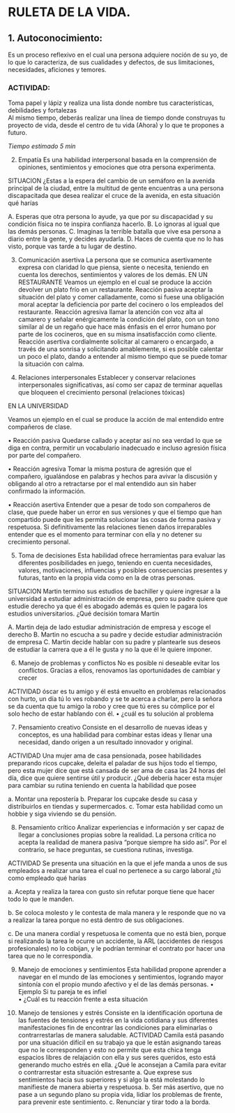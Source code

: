 # RULETA DE LA VIDA.
## 1.	Autoconocimiento:
Es un proceso reflexivo en el cual una persona adquiere noción de su yo, de lo que lo caracteriza, de sus cualidades y defectos, de sus limitaciones, necesidades, aficiones y temores.

### ACTIVIDAD:
Toma papel y lápiz y realiza una lista donde nombre tus características, debilidades y fortalezas  
Al mismo tiempo, deberás realizar una línea de tiempo donde construyas tu proyecto de vida, desde el centro de tu vida (Ahora) y lo que te propones a futuro.

*Tiempo estimado 5 min*

2.	Empatía Es una habilidad interpersonal basada en la comprensión de opiniones, sentimientos y emociones que otra persona experimenta.

SITUACION ¿Estas a la espera del cambio de un semáforo en la avenida principal de la ciudad, entre la multitud de gente encuentras a una persona discapacitada que desea realizar el cruce de la avenida, en esta situación qué harías 

A.	Esperas que otra persona lo ayude, ya que por su discapacidad y su condición física no te inspira confianza hacerlo.
B.	Lo ignoras al igual que las demás personas. 
C.	Imaginas la terrible batalla que vive esa persona a diario entre la gente, y decides ayudarla. 
D.	Haces de cuenta que no lo has visto, porque vas tarde a tu lugar de destino.



3.	Comunicación asertiva  La persona que se comunica asertivamente expresa con claridad lo que piensa, siente o necesita, teniendo en cuenta los derechos, sentimientos y valores de los demás.
      EN UN RESTAURANTE Veamos un ejemplo en el cual se produce la acción      devolver un plato frío en un restaurante.
Reacción pasiva aceptar la situación del plato y comer calladamente, como si fuese una obligación moral aceptar la deficiencia por parte del cocinero o los empleados del restaurante.
Reacción agresiva llamar la atención con voz alta al camarero y señalar enérgicamente la condición del plato, con un tono similar al de un regaño que hace más énfasis en el error humano por parte de los cocineros, que en su misma insatisfacción como cliente.
Reacción asertiva cordialmente solicitar al camarero o encargado, a través de una sonrisa y solicitando amablemente, si es posible calentar un poco el plato, dando a entender al mismo tiempo que se puede tomar la situación con calma.

4.	Relaciones interpersonales Establecer y conservar relaciones interpersonales significativas, así como ser capaz de terminar aquellas que bloqueen el crecimiento personal (relaciones tóxicas) 

EN LA UNIVERSIDAD 

Veamos un ejemplo en el cual se produce la acción de mal entendido entre compañeros de clase.

•	Reacción pasiva Quedarse callado y aceptar así no sea verdad lo que se diga en contra, permitir un vocabulario inadecuado e incluso agresión física por parte del compañero. 

•	Reacción agresiva Tomar la misma postura de agresión que el compañero, igualándose en palabras y hechos para avivar la discusión y obligando al otro a retractarse por el mal entendido aun sin haber confirmado la información.

•	Reacción asertiva Entender que a pesar de todo son compañeros de clase, que puede haber un error en sus versiones y que el tiempo que han compartido puede que les permita solucionar las cosas de forma pasiva y respetuosa. Si definitivamente las relaciones tienen daños irreparables entender que es el momento para terminar con ella y no detener su crecimiento personal. 


5.	Toma de decisiones  Esta habilidad ofrece herramientas para evaluar las diferentes posibilidades en juego, teniendo en cuenta necesidades, valores, motivaciones, influencias y posibles consecuencias presentes y futuras, tanto en la propia vida como en la de otras personas.

SITUACION Martin termino sus estudios de bachiller y quiere ingresar a la universidad a estudiar administración de empresa, pero su padre quiere que estudie derecho ya que él es abogado además es quien le pagara los estudios universitarios. ¿Qué decisión tomara Martin

A.	Martin deja de lado estudiar administración de empresa y escoge el derecho
B.	Martin no escucha a su padre y decide estudiar administración de empresa
C.	Martin decide hablar con su padre y plantearle sus deseos de estudiar la carrera que a él le gusta y no la que él le quiere imponer.




6.	Manejo de problemas y conflictos   No es posible ni deseable evitar los conflictos. Gracias a ellos, renovamos las oportunidades de cambiar y crecer

ACTIVIDAD 	óscar es tu amigo y él está envuelto en problemas relacionados con hurto, un día tú lo ves robando y se te acerca a charlar, pero la señora se da cuenta que tu amigo la robo y cree que tú eres su cómplice por el solo hecho de estar hablando con él. 
•	¿cuál es tu solución al problema

7.	Pensamiento creativo Consiste en el desarrollo de nuevas ideas y conceptos, es una habilidad para combinar estas ideas y llenar una necesidad, dando origen  a un resultado innovador y original.

ACTIVIDAD Una mujer ama de casa pensionada, posee habilidades preparando ricos cupcake, deleita el paladar de sus hijos todo el tiempo, pero esta mujer dice que está cansada  de ser ama de casa las 24 horas del día, dice que quiere sentirse útil y producir. ¿Qué debería hacer esta mujer para cambiar su rutina teniendo en cuenta la habilidad que posee

a.	Montar una repostería 
b.	Preparar los cupcake desde su casa y distribuirlos en tiendas y supermercados. 
c.	Tomar esta habilidad como un hobbie y siga viviendo se du pensión. 

8.	Pensamiento crítico  Analizar experiencias e información y ser capaz de llegar a conclusiones propias sobre la realidad. La persona crítica no acepta la realidad de manera pasiva “porque siempre ha sido así”. Por el contrario, se hace preguntas, se cuestiona rutinas, investiga. 

ACTIVIDAD Se presenta una situación en la que el jefe manda a unos de sus empleados a realizar una tarea el cual no pertenece a su cargo laboral ¿tú como empleado qué harías

a.	Acepta y realiza la tarea con gusto sin refutar porque tiene que hacer todo lo que le manden.

b.	Se coloca molesto y le contesta de mala manera y le responde que no va a realizar la tarea porque no está dentro de sus obligaciones.

c.	De una manera cordial y respetuosa le comenta que no está bien, porque si realizando la tarea le ocurre un accidente, la ARL (accidentes de riesgos profesionales) no lo cobijan, y le podrían terminar el contrato por hacer una tarea que no le correspondía.

9.	Manejo de emociones y sentimientos   Esta habilidad propone aprender a navegar en el mundo de las emociones y sentimientos, logrando mayor sintonía con el propio mundo afectivo y el de las demás personas.
•	Ejemplo Si tu pareja te es infiel  
•	¿Cuál es tu reacción frente a esta situación

10.	Manejo de tensiones y estrés   Consiste en la identificación oportuna de las fuentes de tensiones y estrés en la vida cotidiana y sus diferentes manifestaciones fin de encontrar las condiciones  para eliminarlas  o contrarrestarlas de manera saludable. 
ACTIVIDAD Camila está pasando por una situación difícil en su trabajo ya que     le están asignando tareas que no le corresponden y esto no permite que esta chica  tenga espacios libres de relajación con ella y sus seres queridos, esto está generando mucho estrés en ella. ¿Qué le aconsejan a Camila para evitar o contrarrestar esta situación estresante
a.	Que exprese sus sentimientos hacia sus superiores y si algo la está molestando lo manifieste de manera abierta y respetuosa.
b.	Ser más asertivo, que no pase a un segundo plano  su propia vida, lidiar  los problemas de frente, para prevenir este sentimiento.
c.	Renunciar y tirar todo a la borda. 